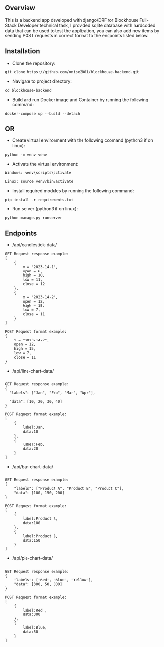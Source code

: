 ## Overview

This is a backend app developed with django/DRF for Blockhouse Full-Stack Developer technical task, I provided sqlite database with hardcoded data that can be used to test the application, you can also add new items by sending POST requests in correct format to the endpoints listed below.

## Installation

- Clone the repository:

```
git clone https://github.com/onise2001/blockhouse-backend.git
```

- Navigate to project directory:

```
cd blockhouse-backend
```

- Build and run Docker image and Container by running the following command:

```
docker-compose up --build --detach

```

## OR

- Create virtual environment with the following coomand (python3 if on linux):

```
python -m venv venv
```

- Activate the virtual environment:

```
Windows: venv\scripts\activate

Linux: source venv/bin/activate

```

- Install required modules by running the following command:

```
pip install -r requirements.txt
```

- Run server (python3 if on linux):

```
python manage.py runserver

```

## Endpoints

- /api/candlestick-data/

```
GET Request response example:
[
    {
        x = "2023-14-1",
        open = 6,
        high = 10,
        low = 11,
        close = 12
    },
    {
        x = "2023-14-2",
        open = 12,
        high = 15,
        low = 7,
        close = 11
    }
]

POST Request format example:
{
    x = "2023-14-2",
    open = 12,
    high = 15,
    low = 7,
    close = 11
}
```

- /api/line-chart-data/

```

GET Request response example:
{
  "labels": ["Jan", "Feb", "Mar", "Apr"],

  "data": [10, 20, 30, 40]
}

POST Request format example:
[
    {
        label:Jan,
        data:10
    },
    {
        label:Feb,
        data:20
    }
]

```

- /api/bar-chart-data/

```

GET Request response example:
{
    "labels": ["Product A", "Product B", "Product C"],
    "data": [100, 150, 200]
}

POST Request format example:
[
    {
        label:Product A,
        data:100
    },
    {
        label:Product B,
        data:150
    }
]

```

- /api/pie-chart-data/

```

GET Request response example:
{
    "labels": ["Red", "Blue", "Yellow"],
    "data": [300, 50, 100]
}

POST Request format example:
[
    {
        label:Red ,
        data:300
    },
    {
        label:Blue,
        data:50
    }
]

```
